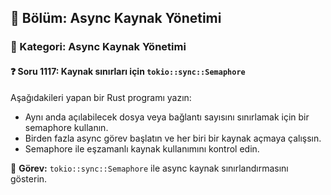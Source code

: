 ## 📘 Bölüm: Async Kaynak Yönetimi  
### 🔹 Kategori: Async Kaynak Yönetimi  
#### ❓ Soru 1117: Kaynak sınırları için `tokio::sync::Semaphore`

Aşağıdakileri yapan bir Rust programı yazın:

- Aynı anda açılabilecek dosya veya bağlantı sayısını sınırlamak için bir semaphore kullanın.
- Birden fazla async görev başlatın ve her biri bir kaynak açmaya çalışsın.
- Semaphore ile eşzamanlı kaynak kullanımını kontrol edin.

🔧 **Görev:** `tokio::sync::Semaphore` ile async kaynak sınırlandırmasını gösterin.
